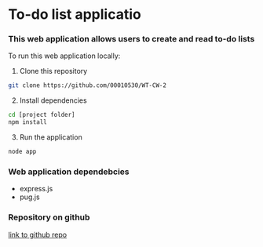 # To-do list applicatio

### This web application allows users to create and read to-do lists

To run this web application locally:

1. Clone this repository
```bash
git clone https://github.com/00010530/WT-CW-2
```

2. Install dependencies
```bash
cd [project folder]
npm install
```
3. Run the application
```bash
node app
```

### Web application dependebcies
- express.js
- pug.js

### Repository on github
[link to github repo](https://github.com/00010530/WT-CW-2)